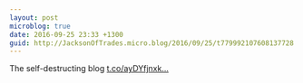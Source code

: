 ```yaml
---
layout: post
microblog: true
date: 2016-09-25 23:33 +1300
guid: http://JacksonOfTrades.micro.blog/2016/09/25/t779992107608137728.html
---
```

The self-destructing blog [t.co/ayDYfjnxk...](https://t.co/ayDYfjnxkA)
